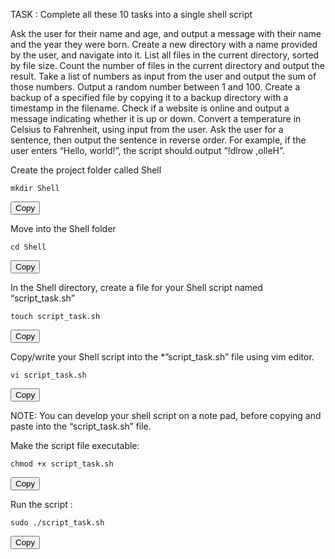 TASK :
Complete all these 10 tasks into a single shell script

Ask the user for their name and age, and output a message with their name and the year they were born.
Create a new directory with a name provided by the user, and navigate into it.
List all files in the current directory, sorted by file size.
Count the number of files in the current directory and output the result.
Take a list of numbers as input from the user and output the sum of those numbers.
Output a random number between 1 and 100.
Create a backup of a specified file by copying it to a backup directory with a timestamp in the filename.
Check if a website is online and output a message indicating whether it is up or down.
Convert a temperature in Celsius to Fahrenheit, using input from the user.
Ask the user for a sentence, then output the sentence in reverse order. For example, if the user enters “Hello, world!”, the script should output “!dlrow ,olleH”.

Create the project folder called Shell

<div id="code-container">
  <pre><code>mkdir Shell</code></pre>
  <button class="btn" data-clipboard-target="#code-container"><i class="fa fa-copy"></i> Copy</button>
</div>

Move into the Shell folder

<div id="code-container">
  <pre><code>cd Shell</code></pre>
  <button class="btn" data-clipboard-target="#code-container"><i class="fa fa-copy"></i> Copy</button>
</div>

In the Shell directory, create a file for your Shell script named “script_task.sh”

<div id="code-container">
  <pre><code>touch script_task.sh</code></pre>
  <button class="btn" data-clipboard-target="#code-container"><i class="fa fa-copy"></i> Copy</button>
</div>

Copy/write your Shell script into the *”script_task.sh” file using vim editor.

<div id="code-container">
  <pre><code>vi script_task.sh</code></pre>
  <button class="btn" data-clipboard-target="#code-container"><i class="fa fa-copy"></i> Copy</button>
</div>

NOTE: You can develop your shell script on a note pad, before copying and paste into the “script_task.sh” file.

Make the script file executable:

<div id="code-container">
  <pre><code>chmod +x script_task.sh</code></pre>
  <button class="btn" data-clipboard-target="#code-container"><i class="fa fa-copy"></i> Copy</button>
</div>

Run the script :

<div id="code-container">
  <pre><code>sudo ./script_task.sh</code></pre>
  <button class="btn" data-clipboard-target="#code-container"><i class="fa fa-copy"></i> Copy</button>
</div>
